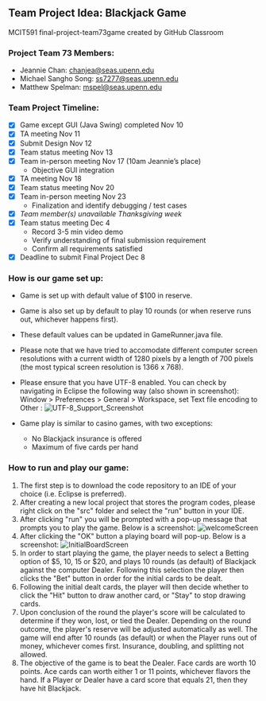 ## Team Project Idea: Blackjack Game
MCIT591 final-project-team73game created by GitHub Classroom

### Project Team 73 Members:
- Jeannie Chan: <chanjea@seas.upenn.edu>
- Michael Sangho Song: <ss7277@seas.upenn.edu>
- Matthew Spelman: <mspel@seas.upenn.edu>

### Team Project Timeline:
- [X] Game except GUI (Java Swing) completed Nov 10
- [X] TA meeting Nov 11
- [X] Submit Design Nov 12
- [X] Team status meeting Nov 13
- [X] Team in-person meeting Nov 17 (10am Jeannie’s place)
  * Objective GUI integration
- [X] TA meeting Nov 18
- [X] Team status meeting Nov 20
- [X] Team in-person meeting Nov 23 
  * Finalization and identify debugging / test cases
- [X] *Team member(s) unavailable Thanksgiving week*
- [X] Team status meeting Dec 4
  * Record 3-5 min video demo
  * Verify understanding of final submission requirement
  * Confirm all requirements satisfied
- [X] Deadline to submit Final Project Dec 8

### How is our game set up:
- Game is set up with default value of $100 in reserve. 
- Game is also set up by default to play 10 rounds (or when reserve runs out, whichever happens first).
- These default values can be updated in GameRunner.java file.
- Please note that we have tried to accomodate different computer screen resolutions with a current width of 1280 pixels by a length of 700 pixels (the most typical screen resolution is 1366 x 768).
- Please ensure that you have UTF-8 enabled. You can check by navigating in Eclipse the following way (also shown in screenshot): Window > Preferences > General > Workspace, set Text file encoding to Other : ![UTF-8_Support_Screenshot](https://user-images.githubusercontent.com/44761887/84121199-c87ec900-aa71-11ea-8dd7-bcc4d9dcc358.png)

- Game play is similar to casino games, with two exceptions:
  * No Blackjack insurance is offered
  * Maximum of five cards per hand

### How to run and play our game:

1. The first step is to download the code repository to an IDE of your choice (i.e. Eclipse is preferred).
2. After creating a new local project that stores the program codes, please right click on the "src" folder and select the "run" button in your IDE.
3. After clicking "run" you will be prompted with a pop-up message that prompts you to play the game. Below is a screenshot:
![welcomeScreen](https://user-images.githubusercontent.com/44761887/84121395-172c6300-aa72-11ea-98ed-6e510c399f27.png)
4. After clicking the "OK" button a playing board will pop-up. Below is a screenshot:
![InitialBoardScreen](https://user-images.githubusercontent.com/44761887/84121528-417e2080-aa72-11ea-8ffd-00f6eab4c010.png)
5. In order to start playing the game, the player needs to select a Betting option of $5, 10, 15 or $20, and plays 10 rounds (as default) of Blackjack against the computer Dealer. Following this selection the player then clicks the "Bet" button in order for the initial cards to be dealt. 
6. Following the initial dealt cards, the player will then decide whether to click the "Hit" button to draw another card, or "Stay" to stop drawing cards.
7. Upon conclusion of the round the player's score will be calculated to determine if they won, lost, or tied the Dealer. Depending on the round outcome, the player's reserve will be adjusted automatically as well. The game will end after 10 rounds (as default) or when the Player runs out of money, whichever comes first. Insurance, doubling, and splitting not allowed.
8. The objective of the game is to beat the Dealer. Face cards are worth 10 points. Ace cards can worth either 1 or 11 points, whichever flavors the hand. If a Player or Dealer have a card score that equals 21, then they have hit Blackjack.
